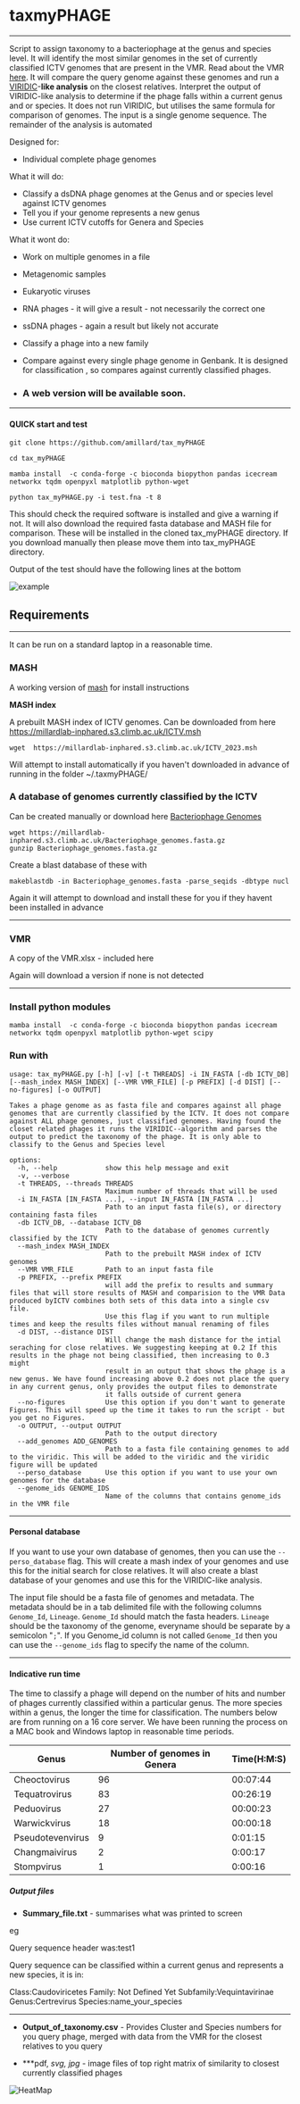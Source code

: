 # taxmyPHAGE

----------

Script to assign taxonomy to a bacteriophage at the genus and species level. It will identify the most similar genomes in the set of currently classified ICTV genomes that are present in the VMR. 
Read about the VMR [here](https://ictv.global/vmr). It will compare the query genome against these genomes and run a [VIRIDIC](https://doi.org/10.3390/v12111268)-**like analysis** on the closest relatives. Interpret the output of VIRIDIC-like analysis to determine if the phage falls within a current genus and or species. It does not run VIRIDIC, but utilises the same formula for comparison of genomes.  The input is a single genome sequence. The remainder of the analysis is automated 



Designed for:

- Individual complete phage genomes 

What it will do:

- Classify a dsDNA phage genomes at the Genus and or species level against ICTV genomes 
- Tell you if your genome represents a new genus 
- Use current ICTV cutoffs for Genera and Species 



What it wont do:
 
- Work on multiple  genomes in a file 
- Metagenomic samples 
- Eukaryotic viruses
- RNA phages - it will give a result - not necessarily the correct one 
- ssDNA phages - again a result but likely not accurate 
- Classify a phage into a new family 
- Compare against every single phage genome in Genbank. It is designed for classification , so compares against currently classified phages.


- ### A web version will be available soon. 

------

#### QUICK start and test

```
git clone https://github.com/amillard/tax_myPHAGE

cd tax_myPHAGE

mamba install  -c conda-forge -c bioconda biopython pandas icecream networkx tqdm openpyxl matplotlib python-wget

python tax_myPHAGE.py -i test.fna -t 8 
```

This should check the required software is installed and give a warning if not. It will also download the required fasta database and MASH file for comparison. These will be installed in the cloned tax_myPHAGE directory. If you download manually then please move them into tax_myPHAGE  directory.


Output of the test should have the following lines at the bottom 

![example](/img/example_result1.png)


## Requirements 

----------

It can be run on a standard laptop in a reasonable time. 


### MASH  

A working version of [mash](https://mash.readthedocs.io/en/latest/) for install instructions


**MASH index**

A prebuilt MASH index of ICTV genomes. Can be downloaded from here https://millardlab-inphared.s3.climb.ac.uk/ICTV.msh

```
wget  https://millardlab-inphared.s3.climb.ac.uk/ICTV_2023.msh
```

Will attempt to install automatically if you haven't downloaded in advance of running in the folder ~/.taxmyPHAGE/


### **A database of genomes currently classified by the ICTV**

Can be created manually or download here [Bacteriophage Genomes](https://millardlab-inphared.s3.climb.ac.uk/Bacteriophage_genomes.fasta.gz)

```	
wget https://millardlab-inphared.s3.climb.ac.uk/Bacteriophage_genomes.fasta.gz
gunzip Bacteriophage_genomes.fasta.gz
```

Create a blast database of these with 

```
makeblastdb -in Bacteriophage_genomes.fasta -parse_seqids -dbtype nucl 
```

Again it will attempt to download and install these for you if they havent been installed in advance 

----------

### VMR


A copy of the VMR.xlsx - included here 

Again will download a version if none is not detected 



------

### Install python modules 

```
mamba install  -c conda-forge -c bioconda biopython pandas icecream networkx tqdm openpyxl matplotlib python-wget scipy
```



### Run with 

```
usage: tax_myPHAGE.py [-h] [-v] [-t THREADS] -i IN_FASTA [-db ICTV_DB] [--mash_index MASH_INDEX] [--VMR VMR_FILE] [-p PREFIX] [-d DIST] [--no-figures] [-o OUTPUT]

Takes a phage genome as as fasta file and compares against all phage genomes that are currently classified by the ICTV. It does not compare against ALL phage genomes, just classified genomes. Having found the
closet related phages it runs the VIRIDIC--algorithm and parses the output to predict the taxonomy of the phage. It is only able to classify to the Genus and Species level

options:
  -h, --help            show this help message and exit
  -v, --verbose
  -t THREADS, --threads THREADS
                        Maximum number of threads that will be used
  -i IN_FASTA [IN_FASTA ...], --input IN_FASTA [IN_FASTA ...]
                        Path to an input fasta file(s), or directory containing fasta files
  -db ICTV_DB, --database ICTV_DB
                        Path to the database of genomes currently classified by the ICTV
  --mash_index MASH_INDEX
                        Path to the prebuilt MASH index of ICTV genomes
  --VMR VMR_FILE        Path to an input fasta file
  -p PREFIX, --prefix PREFIX
                        will add the prefix to results and summary files that will store results of MASH and comparision to the VMR Data produced byICTV combines both sets of this data into a single csv file.
                        Use this flag if you want to run multiple times and keep the results files without manual renaming of files
  -d DIST, --distance DIST
                        Will change the mash distance for the intial seraching for close relatives. We suggesting keeping at 0.2 If this results in the phage not being classified, then increasing to 0.3 might
                        result in an output that shows the phage is a new genus. We have found increasing above 0.2 does not place the query in any current genus, only provides the output files to demonstrate
                        it falls outside of current genera
  --no-figures          Use this option if you don't want to generate Figures. This will speed up the time it takes to run the script - but you get no Figures.
  -o OUTPUT, --output OUTPUT
                        Path to the output directory
  --add_genomes ADD_GENOMES
                        Path to a fasta file containing genomes to add to the viridic. This will be added to the viridic and the viridic figure will be updated
  --perso_database      Use this option if you want to use your own genomes for the database
  --genome_ids GENOME_IDS
                        Name of the columns that contains genome_ids in the VMR file
```

----------

#### Personal database

If you want to use your own database of genomes, then you can use the `--perso_database` flag. This will create a mash index of your genomes and use this for the initial search for close relatives. It will also create a blast database of your genomes and use this for the VIRIDIC-like analysis. 

The input file should be a fasta file of genomes and metadata. The metadata should be in a tab delimited file with the following columns `Genome_Id`, `Lineage`. `Genome_Id` should match the fasta headers. `Lineage` should be the taxonomy of the genome, everyname should be separate by a semicolon "`;`". If you Genome_id column is not called `Genome_Id` then you can use the `--genome_ids` flag to specify the name of the column.  

----------

#### Indicative run time  

The time to classify a phage will depend on the number of hits and number of phages currently classified within a particular genus. The more species within a genus, the longer the time for classification. The numbers below are from running on a 16 core server. We have been running the process on a MAC book and Windows laptop in reasonable time periods. 



| Genus | Number of genomes in Genera|Time(H:M:S)
| ------------- | ------------- |-------
|Cheoctovirus |96|00:07:44
|Tequatrovirus|83|00:26:19|
|Peduovirus |27|00:00:23|
|Warwickvirus|18|00:00:18|
|Pseudotevenvirus|9|0:01:15|
|Changmaivirus|2|0:00:17
|Stompvirus|1|0:00:16






##### Output files 


- **Summary_file.txt** - summarises what was printed to screen 


eg

Query sequence header was:test1 
	
	
Query sequence can be classified within a current genus and represents a new species, it is in:
	
Class:Caudoviricetes	Family: Not Defined Yet	Subfamily:Vequintavirinae	Genus:Certrevirus	Species:name_your_species

---------

- **Output_of_taxonomy.csv** - Provides Cluster and Species numbers for you query phage, merged with data from the VMR for the closest relatives to you query

- ***pdf, *svg, *jpg**  - image files of top right matrix of similarity to closest currently classified phages 



 ![HeatMap](/img/heatmap.jpg)
  
    